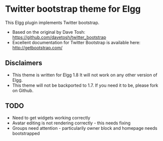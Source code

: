 # Twitter bootstrap theme for Elgg #
This Elgg plugin implements Twitter bootstrap.
*	Based on the original by Dave Tosh: https://github.com/davetosh/twitter_bootstrap
*	Excellent documentation for Twitter Bootstrap is available here: http://getbootstrap.com/

## Disclaimers ##
*	This theme is written for Elgg 1.8 It will not work on any other version of Elgg.
*	This theme will not be backported to 1.7. If you need it to be, please fork on Github.

## TODO ##

* Need to get widgets working correctly
* Avatar editing is not rendering correctly - this needs fixing
* Groups need attention - particularily owner block and homepage needs bootstrapped
